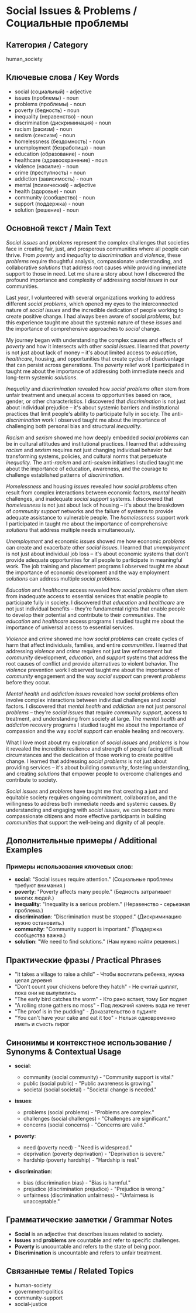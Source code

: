 # Social Issues & Problems / Социальные проблемы

## Категория / Category
human_society

## Ключевые слова / Key Words
- social (социальный) - adjective
- issues (проблемы) - noun
- problems (проблемы) - noun
- poverty (бедность) - noun
- inequality (неравенство) - noun
- discrimination (дискриминация) - noun
- racism (расизм) - noun
- sexism (сексизм) - noun
- homelessness (бездомность) - noun
- unemployment (безработица) - noun
- education (образование) - noun
- healthcare (здравоохранение) - noun
- violence (насилие) - noun
- crime (преступность) - noun
- addiction (зависимость) - noun
- mental (психический) - adjective
- health (здоровье) - noun
- community (сообщество) - noun
- support (поддержка) - noun
- solution (решение) - noun

## Основной текст / Main Text

*Social* *issues* and *problems* represent the complex challenges that societies face in creating fair, just, and prosperous communities where all people can thrive. From *poverty* and *inequality* to *discrimination* and *violence*, these *problems* require thoughtful analysis, compassionate understanding, and collaborative *solutions* that address root causes while providing immediate support to those in need. Let me share a story about how I discovered the profound importance and complexity of addressing *social* *issues* in our communities.

Last *year*, I volunteered with several organizations working to address different *social* *problems*, which opened my eyes to the interconnected nature of *social* *issues* and the incredible dedication of people working to create positive change. I had always been aware of *social* *problems*, but this experience taught me about the systemic nature of these *issues* and the importance of comprehensive approaches to *social* change.

My journey began with understanding the complex causes and effects of *poverty* and how it intersects with other *social* *issues*. I learned that *poverty* is not just about lack of money – it's about limited access to *education*, *healthcare*, housing, and opportunities that create cycles of disadvantage that can persist across generations. The *poverty* relief work I participated in taught me about the importance of addressing both immediate needs and long-term systemic *solutions*.

*Inequality* and *discrimination* revealed how *social* *problems* often stem from unfair treatment and unequal access to opportunities based on race, gender, or other characteristics. I discovered that *discrimination* is not just about individual prejudice – it's about systemic barriers and institutional practices that limit people's ability to participate fully in society. The anti-*discrimination* work I observed taught me about the importance of challenging both personal bias and structural *inequality*.

*Racism* and *sexism* showed me how deeply embedded *social* *problems* can be in cultural attitudes and institutional practices. I learned that addressing *racism* and *sexism* requires not just changing individual behavior but transforming systems, policies, and cultural norms that perpetuate *inequality*. The anti-*racism* and anti-*sexism* initiatives I studied taught me about the importance of education, awareness, and the courage to challenge established patterns of *discrimination*.

*Homelessness* and housing *issues* revealed how *social* *problems* often result from complex interactions between economic factors, *mental* *health* challenges, and inadequate *social* *support* systems. I discovered that *homelessness* is not just about lack of housing – it's about the breakdown of *community* *support* networks and the failure of systems to provide adequate assistance to vulnerable people. The *homelessness* support work I participated in taught me about the importance of comprehensive *solutions* that address multiple needs simultaneously.

*Unemployment* and economic *issues* showed me how economic *problems* can create and exacerbate other *social* *issues*. I learned that *unemployment* is not just about individual job loss – it's about economic systems that don't provide adequate opportunities for all people to participate in meaningful work. The job training and placement programs I observed taught me about the importance of economic development and the way employment *solutions* can address multiple *social* *problems*.

*Education* and *healthcare* access revealed how *social* *problems* often stem from inadequate access to essential services that enable people to participate fully in society. I discovered that *education* and *healthcare* are not just individual benefits – they're fundamental rights that enable people to develop their potential and contribute to their *communities*. The *education* and *healthcare* access programs I studied taught me about the importance of universal access to essential services.

*Violence* and *crime* showed me how *social* *problems* can create cycles of harm that affect individuals, families, and entire *communities*. I learned that addressing *violence* and *crime* requires not just law enforcement but *community* development, *education*, and *support* systems that address the root causes of conflict and provide alternatives to violent behavior. The *violence* prevention work I observed taught me about the importance of *community* engagement and the way *social* *support* can prevent *problems* before they occur.

*Mental* *health* and *addiction* *issues* revealed how *social* *problems* often involve complex interactions between individual challenges and *social* factors. I discovered that *mental* *health* and *addiction* are not just personal *problems* – they're *social* *issues* that require *community* *support*, access to treatment, and understanding from society at large. The *mental* *health* and *addiction* recovery programs I studied taught me about the importance of compassion and the way *social* *support* can enable healing and recovery.

What I love most about my exploration of *social* *issues* and *problems* is how it revealed the incredible resilience and strength of people facing difficult circumstances and the dedication of those working to create positive change. I learned that addressing *social* *problems* is not just about providing services – it's about building *community*, fostering understanding, and creating *solutions* that empower people to overcome challenges and contribute to society.

*Social* *issues* and *problems* have taught me that creating a just and equitable society requires ongoing commitment, collaboration, and the willingness to address both immediate needs and systemic causes. By understanding and engaging with *social* *issues*, we can become more compassionate citizens and more effective participants in building *communities* that support the well-being and dignity of all people.

## Дополнительные примеры / Additional Examples

### Примеры использования ключевых слов:
- **social**: "Social issues require attention." (Социальные проблемы требуют внимания.)
- **poverty**: "Poverty affects many people." (Бедность затрагивает многих людей.)
- **inequality**: "Inequality is a serious problem." (Неравенство - серьезная проблема.)
- **discrimination**: "Discrimination must be stopped." (Дискриминацию нужно остановить.)
- **community**: "Community support is important." (Поддержка сообщества важна.)
- **solution**: "We need to find solutions." (Нам нужно найти решения.)

## Практические фразы / Practical Phrases

- "It takes a village to raise a child" - Чтобы воспитать ребенка, нужна целая деревня
- "Don't count your chickens before they hatch" - Не считай цыплят, пока они не вылупились
- "The early bird catches the worm" - Кто рано встает, тому Бог подает
- "A rolling stone gathers no moss" - Под лежачий камень вода не течет
- "The proof is in the pudding" - Доказательство в пудинге
- "You can't have your cake and eat it too" - Нельзя одновременно иметь и съесть пирог

## Синонимы и контекстное использование / Synonyms & Contextual Usage

- **social**: 
  - community (social community) - "Community support is vital."
  - public (social public) - "Public awareness is growing."
  - societal (social societal) - "Societal change is needed."

- **issues**: 
  - problems (social problems) - "Problems are complex."
  - challenges (social challenges) - "Challenges are significant."
  - concerns (social concerns) - "Concerns are valid."

- **poverty**: 
  - need (poverty need) - "Need is widespread."
  - deprivation (poverty deprivation) - "Deprivation is severe."
  - hardship (poverty hardship) - "Hardship is real."

- **discrimination**: 
  - bias (discrimination bias) - "Bias is harmful."
  - prejudice (discrimination prejudice) - "Prejudice is wrong."
  - unfairness (discrimination unfairness) - "Unfairness is unacceptable."

## Грамматические заметки / Grammar Notes

- **Social** is an adjective that describes issues related to society.
- **Issues** and **problems** are countable and refer to specific challenges.
- **Poverty** is uncountable and refers to the state of being poor.
- **Discrimination** is uncountable and refers to unfair treatment.

## Связанные темы / Related Topics

- human-society
- government-politics
- community-support
- social-justice

